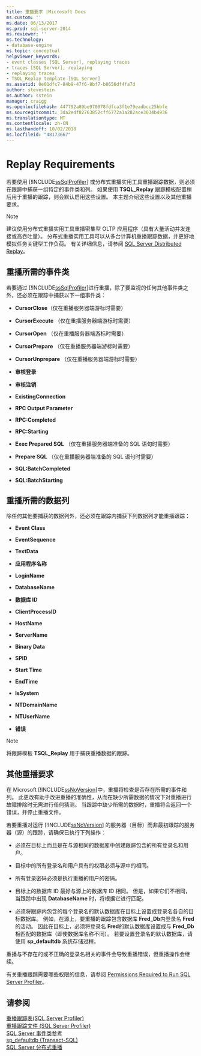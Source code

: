 ```yaml
---
title: 重播要求 |Microsoft Docs
ms.custom: ''
ms.date: 06/13/2017
ms.prod: sql-server-2014
ms.reviewer: ''
ms.technology:
- database-engine
ms.topic: conceptual
helpviewer_keywords:
- event classes [SQL Server], replaying traces
- traces [SQL Server], replaying
- replaying traces
- TSQL_Replay template [SQL Server]
ms.assetid: 0e01dfc7-84b9-47f6-8bf7-b0656df4fa7d
author: stevestein
ms.author: sstein
manager: craigg
ms.openlocfilehash: 447792a89be970078fdfca3f1e79eadbcc25bbfe
ms.sourcegitcommit: 3da2edf82763852cff6772a1a282ace3034b4936
ms.translationtype: MT
ms.contentlocale: zh-CN
ms.lasthandoff: 10/02/2018
ms.locfileid: "48173667"
---
```

# <a name="replay-requirements"></a>Replay Requirements
  若要使用 [!INCLUDE[ssSqlProfiler](../../includes/sssqlprofiler-md.md)] 或分布式重播实用工具重播跟踪数据，则必须在跟踪中捕获一组特定的事件类和列。 如果使用 **TSQL_Replay** 跟踪模板配置稍后用于重播的跟踪，则会默认启用这些设置。 本主题介绍这些设置以及其他重播要求。  
  
> [!NOTE]  
>  建议使用分布式重播实用工具重播密集型 OLTP 应用程序（具有大量活动并发连接或高吞吐量）。 分布式重播实用工具可以从多台计算机重播跟踪数据，并更好地模拟任务关键型工作负荷。 有关详细信息，请参阅 [SQL Server Distributed Replay](../distributed-replay/sql-server-distributed-replay.md)。  
  
## <a name="event-classes-required-for-replay"></a>重播所需的事件类  
 若要通过 [!INCLUDE[ssSqlProfiler](../../includes/sssqlprofiler-md.md)]进行重播，除了要监视的任何其他事件类之外，还必须在跟踪中捕获以下一组事件类：  
  
-   **CursorClose**（仅在重播服务器端游标时需要）  
  
-   **CursorExecute** （仅在重播服务器端游标时需要）  
  
-   **CursorOpen** （仅在重播服务器端游标时需要）  
  
-   **CursorPrepare** （仅在重播服务器端游标时需要）  
  
-   **CursorUnprepare** （仅在重播服务器端游标时需要）  
  
-   **审核登录**  
  
-   **审核注销**  
  
-   **ExistingConnection**  
  
-   **RPC Output Parameter**  
  
-   **RPC:Completed**  
  
-   **RPC:Starting**  
  
-   **Exec Prepared SQL** （仅在重播服务器端准备的 SQL 语句时需要）  
  
-   **Prepare SQL** （仅在重播服务器端准备的 SQL 语句时需要）  
  
-   **SQL:BatchCompleted**  
  
-   **SQL:BatchStarting**  
  
## <a name="data-columns-required-for-replay"></a>重播所需的数据列  
 除任何其他要捕获的数据列外，还必须在跟踪内捕获下列数据列才能重播跟踪：  
  
-   **Event Class**  
  
-   **EventSequence**  
  
-   **TextData**  
  
-   **应用程序名称**  
  
-   **LoginName**  
  
-   **DatabaseName**  
  
-   **数据库 ID**  
  
-   **ClientProcessID**  
  
-   **HostName**  
  
-   **ServerName**  
  
-   **Binary Data**  
  
-   **SPID**  
  
-   **Start Time**  
  
-   **EndTime**  
  
-   **IsSystem**  
  
-   **NTDomainName**  
  
-   **NTUserName**  
  
-   **错误**  
  
> [!NOTE]  
>  将跟踪模板 **TSQL_Replay** 用于捕获重播数据的跟踪。  
  
## <a name="other-replay-requirements"></a>其他重播要求  
 在 Microsoft [!INCLUDE[ssNoVersion](../../includes/ssnoversion-md.md)]中，重播将检查是否存在所需的事件和列。 此更改有助于改进重播的准确性，从而在缺少所需数据的情况下对重播进行故障排除时无需进行任何猜测。 当跟踪中缺少所需的数据时，重播将会返回一个错误，并停止重播文件。  
  
 若要重播对运行 [!INCLUDE[ssNoVersion](../../includes/ssnoversion-md.md)] 的服务器（目标）而非最初跟踪的服务器（源）的跟踪，请确保已执行下列操作：  
  
-   必须在目标上而且是在与源相同的数据库中创建跟踪包含的所有登录名和用户。  
  
-   目标中的所有登录名和用户具有的权限必须与源中的相同。  
  
-   所有登录密码必须是执行重播的用户的密码。  
  
-   目标上的数据库 ID 最好与源上的数据库 ID 相同。 但是，如果它们不相同，当跟踪中出现 **DatabaseName** 时，将根据它进行匹配。  
  
-   必须将跟踪内包含的每个登录名的默认数据库在目标上设置成登录名各自的目标数据库。 例如，在源上，要重播的跟踪包含数据库 **Fred_Db**内登录名 **Fred** 的活动。 因此在目标上，必须将登录名 **Fred**的默认数据库设置成与 **Fred_Db** 相匹配的数据库（即使数据库名称不同）。 若要设置登录名的默认数据库，请使用 **sp_defaultdb** 系统存储过程。  
  
 重播与不存在的或不正确的登录名相关的事件会导致重播错误，但重播操作会继续。  
  
 有关重播跟踪需要哪些权限的信息，请参阅 [Permissions Required to Run SQL Server Profiler](sql-server-profiler.md)。  
  
## <a name="see-also"></a>请参阅  
 [重播跟踪表&#40;SQL Server Profiler&#41;](replay-a-trace-table-sql-server-profiler.md)   
 [重播跟踪文件 (SQL Server Profiler)](replay-a-trace-file-sql-server-profiler.md)   
 [SQL Server 事件类参考](../../relational-databases/event-classes/sql-server-event-class-reference.md)   
 [sp_defaultdb (Transact-SQL)](/sql/relational-databases/system-stored-procedures/sp-defaultdb-transact-sql)   
 [SQL Server 分布式重播](../distributed-replay/sql-server-distributed-replay.md)  
  
  

